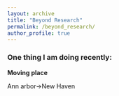 ```yaml
---
layout: archive
title: "Beyond Research"
permalink: /beyond_research/
author_profile: true
---
```


### One thing I am doing recently:

**Moving place**

Ann arbor->New Haven
